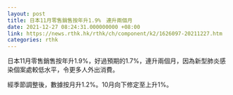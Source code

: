 ```yaml
---
layout: post
title: 日本11月零售銷售按年升1.9%　連升兩個月
date: 2021-12-27 08:24:31.000000000 +08:00
link: https://news.rthk.hk/rthk/ch/component/k2/1626097-20211227.htm
categories: rthk
---
```


日本11月零售銷售按年升1.9%，好過預期的1.7%，連升兩個月，因為新型肺炎感染個案處較低水平，令更多人外出消費。

經季節調整後，數據按月升1.2%。10月向下修定至上升1%。
